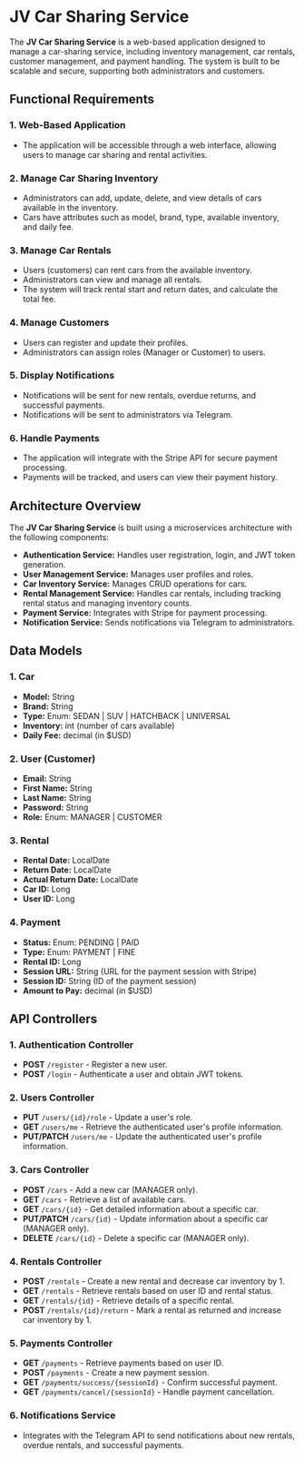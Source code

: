 
# JV Car Sharing Service

The **JV Car Sharing Service** is a web-based application designed to manage a car-sharing service, including inventory management, car rentals, customer management, and payment handling. The system is built to be scalable and secure, supporting both administrators and customers.

## Functional Requirements

### 1. Web-Based Application
- The application will be accessible through a web interface, allowing users to manage car sharing and rental activities.

### 2. Manage Car Sharing Inventory
- Administrators can add, update, delete, and view details of cars available in the inventory.
- Cars have attributes such as model, brand, type, available inventory, and daily fee.

### 3. Manage Car Rentals
- Users (customers) can rent cars from the available inventory.
- Administrators can view and manage all rentals.
- The system will track rental start and return dates, and calculate the total fee.

### 4. Manage Customers
- Users can register and update their profiles.
- Administrators can assign roles (Manager or Customer) to users.

### 5. Display Notifications
- Notifications will be sent for new rentals, overdue returns, and successful payments.
- Notifications will be sent to administrators via Telegram.

### 6. Handle Payments
- The application will integrate with the Stripe API for secure payment processing.
- Payments will be tracked, and users can view their payment history.

## Architecture Overview

The **JV Car Sharing Service** is built using a microservices architecture with the following components:

- **Authentication Service:** Handles user registration, login, and JWT token generation.
- **User Management Service:** Manages user profiles and roles.
- **Car Inventory Service:** Manages CRUD operations for cars.
- **Rental Management Service:** Handles car rentals, including tracking rental status and managing inventory counts.
- **Payment Service:** Integrates with Stripe for payment processing.
- **Notification Service:** Sends notifications via Telegram to administrators.

## Data Models

### 1. Car
- **Model:** String
- **Brand:** String
- **Type:** Enum: SEDAN | SUV | HATCHBACK | UNIVERSAL
- **Inventory:** int (number of cars available)
- **Daily Fee:** decimal (in $USD)

### 2. User (Customer)
- **Email:** String
- **First Name:** String
- **Last Name:** String
- **Password:** String
- **Role:** Enum: MANAGER | CUSTOMER

### 3. Rental
- **Rental Date:** LocalDate
- **Return Date:** LocalDate
- **Actual Return Date:** LocalDate
- **Car ID:** Long
- **User ID:** Long

### 4. Payment
- **Status:** Enum: PENDING | PAID
- **Type:** Enum: PAYMENT | FINE
- **Rental ID:** Long
- **Session URL:** String (URL for the payment session with Stripe)
- **Session ID:** String (ID of the payment session)
- **Amount to Pay:** decimal (in $USD)

## API Controllers

### 1. Authentication Controller
- **POST** `/register` - Register a new user.
- **POST** `/login` - Authenticate a user and obtain JWT tokens.

### 2. Users Controller
- **PUT** `/users/{id}/role` - Update a user's role.
- **GET** `/users/me` - Retrieve the authenticated user's profile information.
- **PUT/PATCH** `/users/me` - Update the authenticated user's profile information.

### 3. Cars Controller
- **POST** `/cars` - Add a new car (MANAGER only).
- **GET** `/cars` - Retrieve a list of available cars.
- **GET** `/cars/{id}` - Get detailed information about a specific car.
- **PUT/PATCH** `/cars/{id}` - Update information about a specific car (MANAGER only).
- **DELETE** `/cars/{id}` - Delete a specific car (MANAGER only).

### 4. Rentals Controller
- **POST** `/rentals` - Create a new rental and decrease car inventory by 1.
- **GET** `/rentals` - Retrieve rentals based on user ID and rental status.
- **GET** `/rentals/{id}` - Retrieve details of a specific rental.
- **POST** `/rentals/{id}/return` - Mark a rental as returned and increase car inventory by 1.

### 5. Payments Controller
- **GET** `/payments` - Retrieve payments based on user ID.
- **POST** `/payments` - Create a new payment session.
- **GET** `/payments/success/{sessionId}` - Confirm successful payment.
- **GET** `/payments/cancel/{sessionId}` - Handle payment cancellation.

### 6. Notifications Service
- Integrates with the Telegram API to send notifications about new rentals, overdue rentals, and successful payments.
